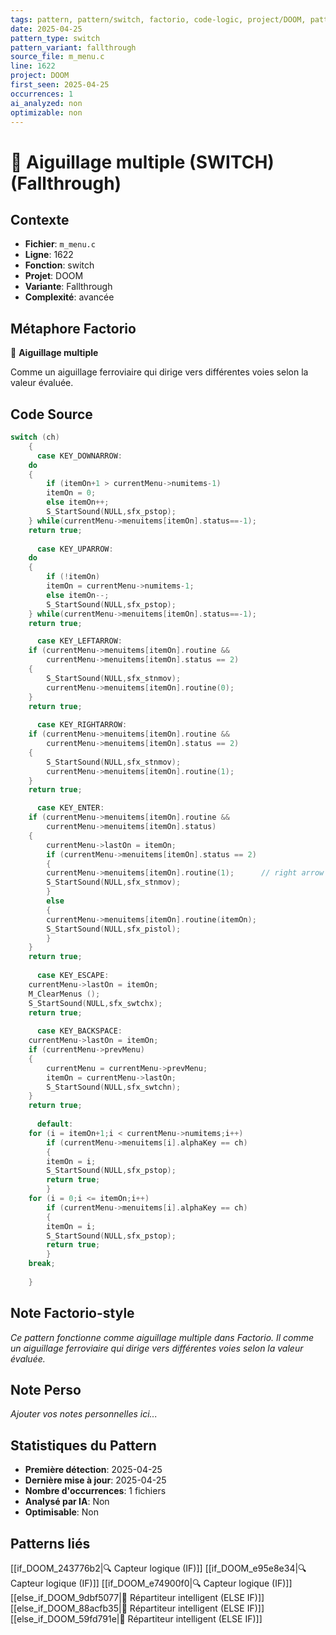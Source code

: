 ```yaml
---
tags: pattern, pattern/switch, factorio, code-logic, project/DOOM, pattern/variant/fallthrough
date: 2025-04-25
pattern_type: switch
pattern_variant: fallthrough
source_file: m_menu.c
line: 1622
project: DOOM
first_seen: 2025-04-25
occurrences: 1
ai_analyzed: non
optimizable: non
---
```


# 🔀 Aiguillage multiple (SWITCH) (Fallthrough)

## Contexte
- **Fichier**: `m_menu.c`
- **Ligne**: 1622
- **Fonction**: switch
- **Projet**: DOOM
- **Variante**: Fallthrough
- **Complexité**: avancée

## Métaphore Factorio
🔀 **Aiguillage multiple**

Comme un aiguillage ferroviaire qui dirige vers différentes voies selon la valeur évaluée.

## Code Source
```c
switch (ch)
    {
      case KEY_DOWNARROW:
	do
	{
	    if (itemOn+1 > currentMenu->numitems-1)
		itemOn = 0;
	    else itemOn++;
	    S_StartSound(NULL,sfx_pstop);
	} while(currentMenu->menuitems[itemOn].status==-1);
	return true;
		
      case KEY_UPARROW:
	do
	{
	    if (!itemOn)
		itemOn = currentMenu->numitems-1;
	    else itemOn--;
	    S_StartSound(NULL,sfx_pstop);
	} while(currentMenu->menuitems[itemOn].status==-1);
	return true;

      case KEY_LEFTARROW:
	if (currentMenu->menuitems[itemOn].routine &&
	    currentMenu->menuitems[itemOn].status == 2)
	{
	    S_StartSound(NULL,sfx_stnmov);
	    currentMenu->menuitems[itemOn].routine(0);
	}
	return true;
		
      case KEY_RIGHTARROW:
	if (currentMenu->menuitems[itemOn].routine &&
	    currentMenu->menuitems[itemOn].status == 2)
	{
	    S_StartSound(NULL,sfx_stnmov);
	    currentMenu->menuitems[itemOn].routine(1);
	}
	return true;

      case KEY_ENTER:
	if (currentMenu->menuitems[itemOn].routine &&
	    currentMenu->menuitems[itemOn].status)
	{
	    currentMenu->lastOn = itemOn;
	    if (currentMenu->menuitems[itemOn].status == 2)
	    {
		currentMenu->menuitems[itemOn].routine(1);      // right arrow
		S_StartSound(NULL,sfx_stnmov);
	    }
	    else
	    {
		currentMenu->menuitems[itemOn].routine(itemOn);
		S_StartSound(NULL,sfx_pistol);
	    }
	}
	return true;
		
      case KEY_ESCAPE:
	currentMenu->lastOn = itemOn;
	M_ClearMenus ();
	S_StartSound(NULL,sfx_swtchx);
	return true;
		
      case KEY_BACKSPACE:
	currentMenu->lastOn = itemOn;
	if (currentMenu->prevMenu)
	{
	    currentMenu = currentMenu->prevMenu;
	    itemOn = currentMenu->lastOn;
	    S_StartSound(NULL,sfx_swtchn);
	}
	return true;
	
      default:
	for (i = itemOn+1;i < currentMenu->numitems;i++)
	    if (currentMenu->menuitems[i].alphaKey == ch)
	    {
		itemOn = i;
		S_StartSound(NULL,sfx_pstop);
		return true;
	    }
	for (i = 0;i <= itemOn;i++)
	    if (currentMenu->menuitems[i].alphaKey == ch)
	    {
		itemOn = i;
		S_StartSound(NULL,sfx_pstop);
		return true;
	    }
	break;
	
    }
```

## Note Factorio-style
*Ce pattern fonctionne comme aiguillage multiple dans Factorio. Il comme un aiguillage ferroviaire qui dirige vers différentes voies selon la valeur évaluée.*

## Note Perso
*Ajouter vos notes personnelles ici...*

## Statistiques du Pattern
- **Première détection**: 2025-04-25
- **Dernière mise à jour**: 2025-04-25
- **Nombre d'occurrences**: 1 fichiers
- **Analysé par IA**: Non
- **Optimisable**: Non

## Patterns liés
[[if_DOOM_243776b2|🔍 Capteur logique (IF)]]
[[if_DOOM_e95e8e34|🔍 Capteur logique (IF)]]
[[if_DOOM_e74900f0|🔍 Capteur logique (IF)]]
[[else_if_DOOM_9dbf5077|🔄 Répartiteur intelligent (ELSE IF)]]
[[else_if_DOOM_88acfb35|🔄 Répartiteur intelligent (ELSE IF)]]
[[else_if_DOOM_59fd791e|🔄 Répartiteur intelligent (ELSE IF)]]
